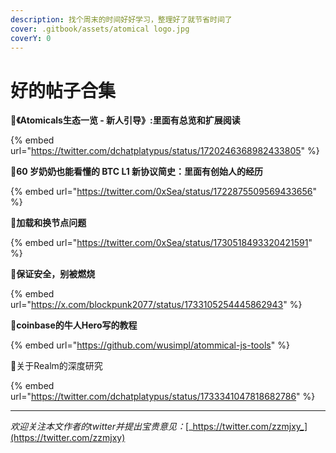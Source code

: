```yaml
---
description: 找个周末的时间好好学习，整理好了就节省时间了
cover: .gitbook/assets/atomical logo.jpg
coverY: 0
---
```


# 好的帖子合集

:tada:**《Atomicals生态一览 - 新人引导》:里面有总览和扩展阅读**&#x20;

{% embed url="https://twitter.com/dchatplatypus/status/1720246368982433805" %}

:tada:**60 岁奶奶也能看懂的 BTC L1 新协议简史：里面有创始人的经历**&#x20;

{% embed url="https://twitter.com/0xSea/status/1722875509569433656" %}

:tada:**加载和换节点问题**&#x20;

{% embed url="https://twitter.com/0xSea/status/1730518493320421591" %}

:tada:**保证安全，别被燃烧**&#x20;

{% embed url="https://x.com/blockpunk2077/status/1733105254445862943" %}

:tada:**coinbase的牛人Hero写的教程**

{% embed url="https://github.com/wusimpl/atommical-js-tools" %}

:tada:关于Realm的深度研究

{% embed url="https://twitter.com/dchatplatypus/status/1733341047818682786" %}


***

_欢迎关注本文作者的twitter并提出宝贵意见：_[_https://twitter.com/zzmjxy_](https://twitter.com/zzmjxy)
